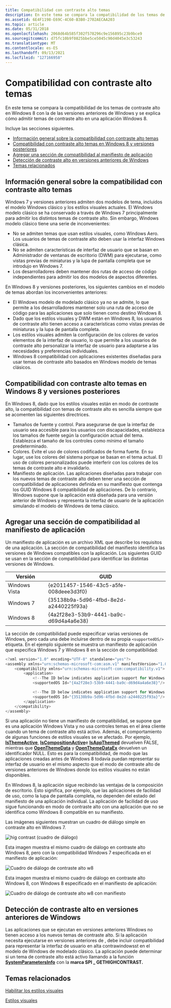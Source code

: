 ```yaml
---
title: Compatibilidad con contraste alto temas
description: En este tema se compara la compatibilidad de los temas de contraste alto en Windows 8 con la de las versiones anteriores de Windows y se explica cómo admitir temas de contraste alto en una aplicación Windows 8.
ms.assetid: 6E4F1198-E69C-4C60-B3B0-2702AECAA203
ms.topic: article
ms.date: 05/31/2018
ms.openlocfilehash: 2068d64b585f302f578296c9e156895c23b9bce9
ms.sourcegitcommit: d75fc10b9f0825bbe5ce5045c90d4045e3c53243
ms.translationtype: MT
ms.contentlocale: es-ES
ms.lasthandoff: 09/13/2021
ms.locfileid: "127166958"
---
```

# <a name="supporting-high-contrast-themes"></a>Compatibilidad con contraste alto temas

En este tema se compara la compatibilidad de los temas de contraste alto en Windows 8 con la de las versiones anteriores de Windows y se explica cómo admitir temas de contraste alto en una aplicación Windows 8.

Incluye las secciones siguientes.

-   [Información general sobre la compatibilidad con contraste alto temas](#overview-of-support-for-high-contrast-themes)
-   [Compatibilidad con contraste alto temas en Windows 8 y versiones posteriores](#supporting-high-contrast-themes-in-windows-8-and-later)
-   [Agregar una sección de compatibilidad al manifiesto de aplicación](#adding-a-compatibility-section-to-your-application-manifest)
-   [Detección de contraste alto en versiones anteriores de Windows](#detecting-high-contrast-in-previous-versions-of-windows)
-   [Temas relacionados](#related-topics)

## <a name="overview-of-support-for-high-contrast-themes"></a>Información general sobre la compatibilidad con contraste alto temas

Windows 7 y versiones anteriores admiten dos modelos de tema, incluidos el modelo Windows clásico y los estilos visuales actuales. El Windows modelo clásico se ha conservado a través de Windows 7 principalmente para admitir los distintos temas de contraste alto. Sin embargo, Windows modelo clásico tiene una serie de inconvenientes:

-   No se admiten temas que usan estilos visuales, como Windows Aero. Los usuarios de temas de contraste alto deben usar la interfaz Windows clásica.
-   No se admiten características de interfaz de usuario que se basan en Administrador de ventanas de escritorio (DWM) para ejecutarse, como vistas previas de miniaturas y la lupa de pantalla completa que se introdujo en Windows 7.
-   Los desarrolladores deben mantener dos rutas de acceso de código independientes para admitir los dos modelos de aspectos diferentes.

En Windows 8 y versiones posteriores, los siguientes cambios en el modelo de temas abordan los inconvenientes anteriores:

-   El Windows modelo de modelado clásico ya no se admite, lo que permite a los desarrolladores mantener solo una ruta de acceso de código para las aplicaciones que solo tienen como destino Windows 8.
-   Dado que los estilos visuales y DWM están en Windows 8, los usuarios de contraste alto tienen acceso a características como vistas previas de miniaturas y la lupa de pantalla completa.
-   Los estilos visuales admiten la configuración de los colores de varios elementos de la interfaz de usuario, lo que permite a los usuarios de contraste alto personalizar la interfaz de usuario para adaptarse a las necesidades y preferencias individuales.
-   Windows 8 compatibilidad con aplicaciones existentes diseñadas para usar temas de contraste alto basados en Windows modelo de temas clásicos.

## <a name="supporting-high-contrast-themes-in-windows-8-and-later"></a>Compatibilidad con contraste alto temas en Windows 8 y versiones posteriores

En Windows 8, dado que los estilos visuales están en modo de contraste alto, la compatibilidad con temas de contraste alto es sencilla siempre que se acomenten las siguientes directrices.

-   Tamaños de fuente y control. Para asegurarse de que la interfaz de usuario sea accesible para los usuarios con discapacidades, establezca los tamaños de fuente según la configuración actual del tema. Establezca el tamaño de los controles como mínimo el tamaño predeterminado.
-   Colores. Evite el uso de colores codificados de forma fuerte. En su lugar, use los colores del sistema porque se basan en el tema actual. El uso de colores personalizados puede interferir con los colores de los temas de contraste alto e invalidarlo.
-   Manifiesto de aplicación. Las aplicaciones diseñadas para trabajar con los nuevos temas de contraste alto deben tener una sección de compatibilidad de aplicaciones definida en su manifiesto que contenga los GUID Windows 8 compatibilidad de aplicaciones. De lo contrario, Windows supone que la aplicación está diseñada para una versión anterior de Windows y representa la interfaz de usuario de la aplicación simulando el modelo de Windows de tema clásico.

## <a name="adding-a-compatibility-section-to-your-application-manifest"></a>Agregar una sección de compatibilidad al manifiesto de aplicación

Un manifiesto de aplicación es un archivo XML que describe los requisitos de una aplicación. La sección de compatibilidad del manifiesto identifica las versiones de Windows compatibles con la aplicación. Los siguientes GUID se usan en la sección de compatibilidad para identificar las distintas versiones de Windows.

| Versión       | GUID                                   |
|---------------|----------------------------------------|
| Windows Vista | {e2011457-1546-43c5-a5fe-008deee3d3f0} |
| Windows 7     | {35138b9a-5d96-4fbd-8e2d-a2440225f93a} |
| Windows 8     | {4a2f28e3-53b9-4441-ba9c-d69d4a4a6e38} |



 

La sección de compatibilidad puede especificar varias versiones de Windows, pero cada una debe incluirse dentro de su propia `<supportedOS/>` etiqueta. En el ejemplo siguiente se muestra un manifiesto de aplicación que especifica Windows 7 y Windows 8 en la sección de compatibilidad:


```C++
<?xml version="1.0" encoding="UTF-8" standalone="yes"?>
<assembly xmlns="urn:schemas-microsoft-com:asm.v1" manifestVersion="1.0">
    <compatibility xmlns="urn:schemas-microsoft-com:compatibility.v1">
        <application>
            <!--The ID below indicates application support for Windows 8 -->
            <supportedOS Id="{4a2f28e3-53b9-4441-ba9c-d69d4a4a6e38}"/>

            <!--The ID below indicates application support for Windows 7 -->
            <supportedOS Id="{35138b9a-5d96-4fbd-8e2d-a2440225f93a}"/>
        </application>
    </compatibility>
</assembly>
```



Si una aplicación no tiene un manifiesto de compatibilidad, se supone que es una aplicación Windows Vista y no usa controles temas en el área cliente cuando un tema de contraste alto está activo. Además, el comportamiento de algunas funciones de estilos visuales se ve afectado. Por ejemplo, [**IsThemeActive**](/windows/desktop/api/Uxtheme/nf-uxtheme-isthemeactive), [**IsCompositionActive**](/windows/desktop/api/Uxtheme/nf-uxtheme-iscompositionactive)e [**IsAppThemed**](/windows/desktop/api/Uxtheme/nf-uxtheme-isappthemed) devuelven FALSE, mientras que [**OpenThemeData**](/windows/desktop/api/Uxtheme/nf-uxtheme-openthemedata) y [**OpenThemeDataEx**](/windows/desktop/api/Uxtheme/nf-uxtheme-openthemedataex) devuelven un identificador NULL. Esto es para la compatibilidad, de modo que las aplicaciones creadas antes de Windows 8 todavía puedan representar su interfaz de usuario en el mismo aspecto que el modo de contraste alto de versiones anteriores de Windows donde los estilos visuales no están disponibles.

En Windows 8, la aplicación sigue recibindo las ventajas de la composición de escritorio. Esto significa, por ejemplo, que las aplicaciones de facilidad de uso, como la lupa de pantalla completa, no dependen del estado del manifiesto de una aplicación individual. La aplicación de facilidad de uso sigue funcionando en modo de contraste alto con una aplicación que no se identifica como Windows 8 compatible en su manifiesto.

Las imágenes siguientes muestran un cuadro de diálogo simple en contraste alto en Windows 7.

![hig contrast (cuadro de diálogo)](images/win7-high-contrast.png)

Esta imagen muestra el mismo cuadro de diálogo en contraste alto Windows 8, pero con la compatibilidad Windows 7 especificada en el manifiesto de aplicación:

![Cuadro de diálogo de contraste alto w8](images/win7-compat.png)

Esta imagen muestra el mismo cuadro de diálogo en contraste alto Windows 8, con Windows 8 especificado en el manifiesto de aplicación:

![Cuadro de diálogo de contraste alto w8 con manifiesto](images/win8-manifest.png)

## <a name="detecting-high-contrast-in-previous-versions-of-windows"></a>Detección de contraste alto en versiones anteriores de Windows

Las aplicaciones que se ejecutan en versiones anteriores Windows no tienen acceso a los nuevos temas de contraste alto. Si la aplicación necesita ejecutarse en versiones anteriores de , debe incluir compatibilidad para representar la interfaz de usuario en alta contrawindowsst en el modelo de Windows de modelado clásico. La aplicación puede determinar si un tema de contraste alto está activo llamando a la función [**SystemParametersInfo**](/windows/desktop/api/winuser/nf-winuser-systemparametersinfoa) con la **marca SPI \_ GETHIGHCONTRAST.**

## <a name="related-topics"></a>Temas relacionados

<dl> <dt>

[Habilitar los estilos visuales](cookbook-overview.md)
</dt> <dt>

[Estilos visuales](themes-overview.md)
</dt> </dl>

 

 